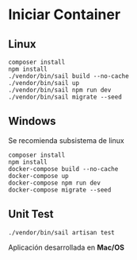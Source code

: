 # Iniciar Container

## Linux

```shell
composer install
npm install
./vendor/bin/sail build --no-cache
./vendor/bin/sail up
./vendor/bin/sail npm run dev
./vendor/bin/sail migrate --seed
```

## Windows

Se recomienda subsistema de linux

```shell
composer install
npm install
docker-compose build --no-cache
docker-compose up
docker-compose npm run dev
docker-compose migrate --seed
```

## Unit Test

```
./vendor/bin/sail artisan test
```

Aplicación desarrollada en **Mac/OS**
